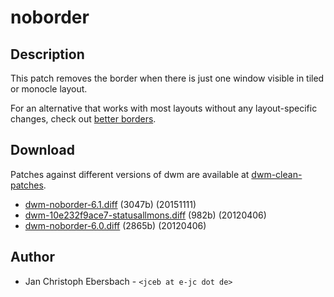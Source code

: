 noborder
========

Description
-----------
This patch removes the border when there is just one window visible in tiled or monocle layout.

For an alternative that works with most layouts without any layout-specific
changes, check out [better borders](http://dwm.suckless.org/patches/better-borders).

Download
--------
Patches against different versions of dwm are available at
[dwm-clean-patches](https://github.com/jceb/dwm-clean-patches).

 * [dwm-noborder-6.1.diff](dwm-noborder-6.1.diff) (3047b) (20151111)
 * [dwm-10e232f9ace7-statusallmons.diff](dwm-10e232f9ace7-statusallmons.diff) (982b) (20120406)
 * [dwm-noborder-6.0.diff](dwm-noborder-6.0.diff) (2865b) (20120406)

Author
------
 * Jan Christoph Ebersbach - `<jceb at e-jc dot de>`
